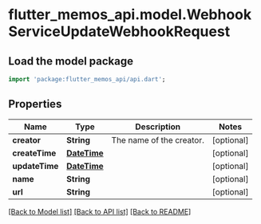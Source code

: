 # flutter_memos_api.model.WebhookServiceUpdateWebhookRequest

## Load the model package
```dart
import 'package:flutter_memos_api/api.dart';
```

## Properties
Name | Type | Description | Notes
------------ | ------------- | ------------- | -------------
**creator** | **String** | The name of the creator. | [optional] 
**createTime** | [**DateTime**](DateTime.md) |  | [optional] 
**updateTime** | [**DateTime**](DateTime.md) |  | [optional] 
**name** | **String** |  | [optional] 
**url** | **String** |  | [optional] 

[[Back to Model list]](../README.md#documentation-for-models) [[Back to API list]](../README.md#documentation-for-api-endpoints) [[Back to README]](../README.md)


